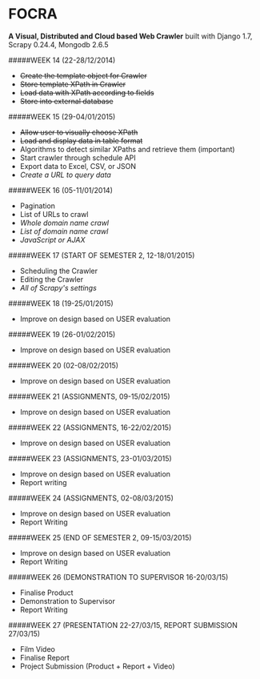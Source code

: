 FOCRA
=====
**A Visual, Distributed and Cloud based Web Crawler** built with Django 1.7, Scrapy 0.24.4, Mongodb 2.6.5

#####WEEK 14 (22-28/12/2014)
- ~~Create the template object for Crawler~~
- ~~Store template XPath in Crawler~~
- ~~Load data with XPath according to fields~~
- ~~Store into external database~~

#####WEEK 15 (29-04/01/2015)
- ~~Allow user to visually choose XPath~~
- ~~Load and display data in table format~~
- Algorithms to detect similar XPaths and retrieve them (important)
- Start crawler through schedule API
- Export data to Excel, CSV, or JSON
- *Create a URL to query data*

#####WEEK 16 (05-11/01/2014)
- Pagination
- List of URLs to crawl
- *Whole domain name crawl*
- *List of domain name crawl*
- *JavaScript or AJAX*

#####WEEK 17 (START OF SEMESTER 2, 12-18/01/2015)
- Scheduling the Crawler
- Editing the Crawler
- *All of Scrapy's settings*

#####WEEK 18 (19-25/01/2015)
- Improve on design based on USER evaluation

#####WEEK 19 (26-01/02/2015)
- Improve on design based on USER evaluation

#####WEEK 20 (02-08/02/2015)
- Improve on design based on USER evaluation

#####WEEK 21 (ASSIGNMENTS, 09-15/02/2015)
- Improve on design based on USER evaluation

#####WEEK 22 (ASSIGNMENTS, 16-22/02/2015)
- Improve on design based on USER evaluation

#####WEEK 23 (ASSIGNMENTS, 23-01/03/2015)
- Improve on design based on USER evaluation
- Report writing

#####WEEK 24 (ASSIGNMENTS, 02-08/03/2015)
- Improve on design based on USER evaluation
- Report Writing

#####WEEK 25 (END OF SEMESTER 2, 09-15/03/2015)
- Improve on design based on USER evaluation
- Report Writing

#####WEEK 26 (DEMONSTRATION TO SUPERVISOR 16-20/03/15)
- Finalise Product
- Demonstration to Supervisor
- Report Writing

#####WEEK 27 (PRESENTATION 22-27/03/15, REPORT SUBMISSION 27/03/15)
- Film Video
- Finalise Report
- Project Submission (Product + Report + Video)
